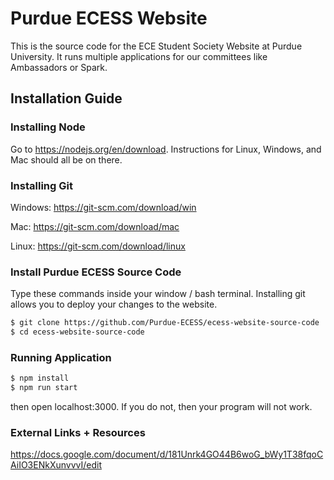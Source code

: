 # Purdue ECESS Website
This is the source code for the ECE Student Society Website at Purdue University. It runs multiple applications for our committees like Ambassadors or Spark. 

## Installation Guide

### Installing Node
Go to https://nodejs.org/en/download. Instructions for Linux, Windows, and Mac should all be on there. 


### Installing Git
Windows: https://git-scm.com/download/win

Mac: https://git-scm.com/download/mac

Linux: https://git-scm.com/download/linux


### Install Purdue ECESS Source Code
Type these commands inside your window / bash terminal. Installing git allows you to deploy your changes to the website. 
```bash
$ git clone https://github.com/Purdue-ECESS/ecess-website-source-code
$ cd ecess-website-source-code
```


### Running Application
```bash
$ npm install
$ npm run start
```
then open localhost:3000. If you do not, then your program will not work. 


### External Links + Resources
https://docs.google.com/document/d/181Unrk4GO44B6woG_bWy1T38fqoCAiIO3ENkXunvvvI/edit
